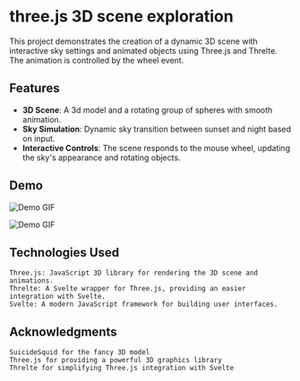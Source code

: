 # three.js 3D scene exploration

This project demonstrates the creation of a dynamic 3D scene with interactive sky settings and animated objects using Three.js and Threlte. The animation is controlled by the wheel event.

## Features
- **3D Scene**: A 3d model and a rotating group of spheres with smooth animation.
- **Sky Simulation**: Dynamic sky transition between sunset and night based on input.
- **Interactive Controls**: The scene responds to the mouse wheel, updating the sky's appearance and rotating objects.

## Demo

![Demo GIF](scroll.gif)

![Demo GIF](gifs/gif4)

## Technologies Used

    Three.js: JavaScript 3D library for rendering the 3D scene and animations.
    Threlte: A Svelte wrapper for Three.js, providing an easier integration with Svelte.
    Svelte: A modern JavaScript framework for building user interfaces.

 ## Acknowledgments

    SuicideSquid for the fancy 3D model
    Three.js for providing a powerful 3D graphics library
    Threlte for simplifying Three.js integration with Svelte

